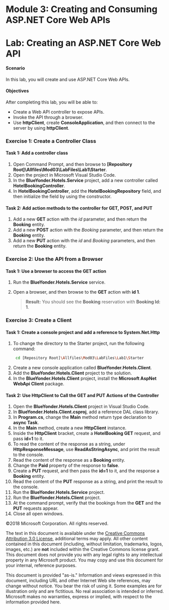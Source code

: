 
# Module 3: Creating and Consuming ASP.NET Core Web APIs 

# Lab: Creating an ASP.NET Core Web API 

#### Scenario

In this lab, you will create and use ASP.NET Core Web APIs.

#### Objectives

After completing this lab, you will be able to:

- Create a Web API controller to expose APIs.
- Invoke the API through a browser.
- Use **httpClient**, create **ConsoleApplication**, and then connect to the server by using **httpClient**.


### Exercise 1: Create a Controller Class
 
#### Task 1: Add a controller class

1. Open Command Prompt, and then browse to **[Repository Root]\Allfiles\Mod03\LabFiles\Lab1\Starter**.
2. Open the project in Microsoft Visual Studio Code.
3. In the **BlueYonder.Hotels.Service** project, add a new controller called **HotelBookingController**.
4. In **HotelBookingController**, add the **HotelBookingRepository** field, and then initialize the field by using the constructor.

#### Task 2: Add action methods to the controller for GET, POST, and PUT

1. Add a new **GET** action with the *id* parameter, and then return the **Booking** entity.
2. Add a new **POST** action with the *Booking* parameter, and then return the **Booking** entity.
3. Add a new **PUT** action with the *id* and *Booking* parameters, and then return the **Booking** entity.

### Exercise 2: Use the API from a Browser

#### Task 1: Use a browser to access the GET action

1. Run the **BlueYonder.Hotels.Service** service.
2. Open a browser, and then browse to the **GET** action with **id 1**.
   
   >**Result:** You should see the **Booking** reservation with **Booking Id: 1**.

### Exercise 3: Create a Client

#### Task 1: Create a console project and add a reference to System.Net.Http

1. To change the directory to the Starter project, run the following command:
   ```bash
    cd [Repository Root]\Allfiles\Mod03\LabFiles\Lab1\Starter
   ```
2. Create a new console application called **BlueYonder.Hotels.Client**.
3. Add the **BlueYonder.Hotels.Client** project to the solution.
4. In the **BlueYonder.Hotels.Client** project, install the **Microsoft AspNet WebApi Client** package.

#### Task 2: Use HttpClient to Call the GET and PUT Actions of the Controller

1. Open the **BlueYonder.Hotels.Client** project in Visual Studio Code.
2. In **BlueYonder.Hotels.Client.csproj**, add a reference DAL class library.
3. In **Program.cs**, change the **Main** method return type declaration to **async Task**.
4. In the **Main** method, create a new **HttpClient** instance.
5. Inside the **HttpClient** bracket, create a **HotelBooking GET** request, and pass **id=1** to it.
6. To read the content of the response as a string, under **HttpResponseMessage**, use **ReadAsStringAsync**, and print the result to the console.
7. Read the content of the response as a **Booking** entity.
8. Change the **Paid** property of the response to **false**.
9. Create a **PUT** request, and then pass the **id=1** to it, and the response a **Booking** entity.
10. Read the content of the **PUT** response as a string, and print the result to the console.
11. Run the **BlueYonder.Hotels.Service** project.
12. Run the **BlueYonder.Hotels.Client** project.
13. At the command prompt, verify that the bookings from the **GET** and the **PUT** requests appear. 
14. Close all open windows.

©2018 Microsoft Corporation. All rights reserved.

The text in this document is available under the [Creative Commons Attribution 3.0 License](https://creativecommons.org/licenses/by/3.0/legalcode), additional terms may apply. All other content contained in this document (including, without limitation, trademarks, logos, images, etc.) are **not** included within the Creative Commons license grant. This document does not provide you with any legal rights to any intellectual property in any Microsoft product. You may copy and use this document for your internal, reference purposes.

This document is provided &quot;as-is.&quot; Information and views expressed in this document, including URL and other Internet Web site references, may change without notice. You bear the risk of using it. Some examples are for illustration only and are fictitious. No real association is intended or inferred. Microsoft makes no warranties, express or implied, with respect to the information provided here.

